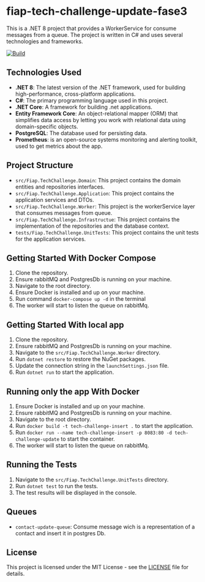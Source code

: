 # fiap-tech-challenge-update-fase3

This is a .NET 8 project that provides a WorkerService for consume messages from a queue. The project is written in C# and uses several technologies and frameworks.

[![Build](https://github.com/lucasfm95/fiap-tech-challenge-fase2/actions/workflows/continuous-integration.yml/badge.svg)](https://github.com/lucasfm95/fiap-tech-challenge-fase2/actions/workflows/continuous-integration.yml)

## Technologies Used

- **.NET 8**: The latest version of the .NET framework, used for building high-performance, cross-platform applications.
- **C#**: The primary programming language used in this project.
- **.NET Core**: A framework for building .net applications.
- **Entity Framework Core**: An object-relational mapper (ORM) that simplifies data access by letting you work with relational data using domain-specific objects.
- **PostgreSQL**: The database used for persisting data.
- **Prometheus**: is an open-source systems monitoring and alerting toolkit, used to get metrics about the app.

## Project Structure

- `src/Fiap.TechChallenge.Domain`: This project contains the domain entities and repositories interfaces.
- `src/Fiap.TechChallenge.Application`: This project contains the application services and DTOs.
- `src/Fiap.TechChallenge.Worker`: This project is the workerService layer that consumes messages from queue.
- `src/Fiap.TechChallenge.Infrastructue`: This project contains the implementation of the repositories and the database context.
- `tests/Fiap.TechChallenge.UnitTests`: This project contains the unit tests for the application services.

## Getting Started With Docker Compose
1. Clone the repository.
2. Ensure rabbitMQ and PostgresDb is running on your machine.
3. Navigate to the root directory.
4. Ensure Docker is installed and up on your machine.
5. Run command `docker-compose up -d` in the terminal
6. The worker will start to listen the queue on rabbitMq.

## Getting Started With local app
1. Clone the repository.
2. Ensure rabbitMQ and PostgresDb is running on your machine.
3. Navigate to the `src/Fiap.TechChallenge.Worker` directory.
4. Run `dotnet restore` to restore the NuGet packages.
5. Update the connection string in the `launchSettings.json` file.
6. Run `dotnet run` to start the application.

## Running only the app With Docker
1. Ensure Docker is installed and up on your machine.
2. Ensure rabbitMQ and PostgresDb is running on your machine.
3. Navigate to the root directory.
4. Run `docker build -t tech-challenge-insert .` to start the application.
5. Run `docker run --name tech-challenge-insert -p 8083:80 -d tech-challenge-update` to start the container.
6. The worker will start to listen the queue on rabbitMq.

## Running the Tests
1. Navigate to the `src/Fiap.TechChallenge.UnitTests` directory.
2. Run `dotnet test` to run the tests.
3. The test results will be displayed in the console.

## Queues

- `contact-update-queue`: Consume message wich is a representation of a contact and insert it in postgres Db.

## License

This project is licensed under the MIT License - see the [LICENSE](LICENSE) file for details.